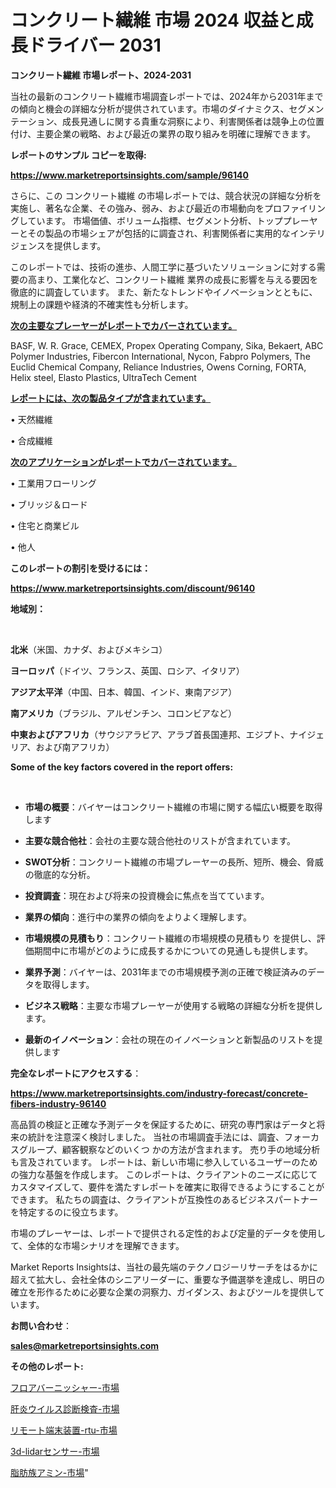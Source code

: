 # コンクリート繊維 市場 2024 収益と成長ドライバー 2031

<strong>コンクリート繊維 市場レポート、2024-2031</strong>

当社の最新のコンクリート繊維市場調査レポートでは、2024年から2031年までの傾向と機会の詳細な分析が提供されています。市場のダイナミクス、セグメンテーション、成長見通しに関する貴重な洞察により、利害関係者は競争上の位置付け、主要企業の戦略、および最近の業界の取り組みを明確に理解できます。



<strong>レポートのサンプル コピーを取得:</strong> <a href=https://www.marketreportsinsights.com/sample/96140>

<strong><u>https://www.marketreportsinsights.com/sample/96140</u></strong></a>

さらに、この コンクリート繊維 の市場レポートでは、競合状況の詳細な分析を実施し、著名な企業、その強み、弱み、および最近の市場動向をプロファイリングしています。 市場価値、ボリューム指標、セグメント分析、トッププレーヤーとその製品の市場シェアが包括的に調査され、利害関係者に実用的なインテリジェンスを提供します。

このレポートでは、技術の進歩、人間工学に基づいたソリューションに対する需要の高まり、工業化など、コンクリート繊維 業界の成長に影響を与える要因を徹底的に調査しています。 また、新たなトレンドやイノベーションとともに、規制上の課題や経済的不確実性も分析します。



<strong><u>次の主要なプレーヤーがレポートでカバーされています。</u></strong>

BASF, W. R. Grace, CEMEX, Propex Operating Company, Sika, Bekaert, ABC Polymer Industries, Fibercon International, Nycon, Fabpro Polymers, The Euclid Chemical Company, Reliance Industries, Owens Corning, FORTA, Helix steel, Elasto Plastics, UltraTech Cement



<strong><u><b>レポートには、次の製品タイプが含まれています。</b></u></strong>

• 天然繊維

• 合成繊維



<strong><u><b>次のアプリケーションがレポートでカバーされています。</b></u></strong>

• 工業用フローリング

• ブリッジ＆ロード

• 住宅と商業ビル

• 他人



<strong><b>このレポートの割引を受けるには：</b></strong>

<a href=https://www.marketreportsinsights.com/discount/96140>

<strong><u>https://www.marketreportsinsights.com/discount/96140</u></strong></a>



<strong>地域別：</strong>

<strong> </strong>



<strong>北米</strong>（米国、カナダ、およびメキシコ）



<strong>ヨーロッパ</strong>（ドイツ、フランス、英国、ロシア、イタリア）



<strong>アジア太平洋</strong>（中国、日本、韓国、インド、東南アジア）



<strong>南アメリカ</strong>（ブラジル、アルゼンチン、コロンビアなど）



<strong>中東およびアフリカ</strong>（サウジアラビア、アラブ首長国連邦、エジプト、ナイジェリア、および南アフリカ）



<strong>Some of the key factors covered in the report offers:</strong>

<strong> </strong>
<ul>
  <li>

<strong>市場の概要</strong>：バイヤーはコンクリート繊維の市場に関する幅広い概要を取得します</li>
  <li>

<strong>主要な競合他社</strong>：会社の主要な競合他社のリストが含まれています。</li>
  <li>

<strong>SWOT分析</strong>：コンクリート繊維の市場プレーヤーの長所、短所、機会、脅威の徹底的な分析。</li>
  <li>

<strong>投資調査</strong>：現在および将来の投資機会に焦点を当てています。</li>
  <li>

<strong>業界の傾向</strong>：進行中の業界の傾向をよりよく理解します。</li>
  <li>

<strong>市場規模の見積もり</strong>：コンクリート繊維の市場規模の見積もり を提供し、評価期間中に市場がどのように成長するかについての見通しも提供します。</li>
  <li>

<strong>業界予測</strong>：バイヤーは、2031年までの市場規模予測の正確で検証済みのデータを取得します。</li>
  <li>

<strong>ビジネス戦略</strong>：主要な市場プレーヤーが使用する戦略の詳細な分析を提供します。</li>
  <li>

<strong>最新のイノベーション</strong>：会社の現在のイノベーションと新製品のリストを提供します</li>
</ul>


<strong>完全なレポートにアクセスする</strong>：

<a href=https://www.marketreportsinsights.com/industry-forecast/concrete-fibers-industry-96140>

<strong><u>https://www.marketreportsinsights.com/industry-forecast/concrete-fibers-industry-96140</u></strong></a>

高品質の検証と正確な予測データを保証するために、研究の専門家はデータと将来の統計を注意深く検討しました。 当社の市場調査手法には、調査、フォーカスグループ、顧客観察などのいくつ かの方法が含まれます。 売り手の地域分析も言及されています。 レポートは、新しい市場に参入しているユーザーのための強力な基盤を作成します。 このレポートは、クライアントのニーズに応じてカスタマイズして、要件を満たすレポートを確実に取得できるようにすることができます。 私たちの調査は、クライアントが互換性のあるビジネスパートナーを特定するのに役立ちます。

市場のプレーヤーは、レポートで提供される定性的および定量的データを使用して、全体的な市場シナリオを理解できます。

Market Reports Insightsは、当社の最先端のテクノロジーリサーチをはるかに超えて拡大し、会社全体のシニアリーダーに、重要な予備選挙を達成し、明日の確立を形作るために必要な企業の洞察力、ガイダンス、およびツールを提供しています。



<strong><b>お問い合わせ</b></strong>：

<a href=mailto:sales@marketreportsinsights.com>

<strong><u>sales@marketreportsinsights.com</u></strong></a>



<strong>その他のレポート:</strong>

<a href=https://www.linkedin.com/pulse/フロアバーニッシャー-市場-2023-swot-分析と最新イノベーション-hnsof/>フロアバーニッシャー-市場</a>

<a href=https://www.linkedin.com/pulse/肝炎ウイルス診断検査-市場-2023-競争分析と事業成長-2030-jk1ff/>肝炎ウイルス診断検査-市場</a>

<a href=https://www.linkedin.com/pulse/リモート端末装置-rtu-市場-2023-総合分析と事業成長戦略-2030-3wuif/>リモート端末装置-rtu-市場</a>

<a href=https://www.linkedin.com/pulse/3d-lidarセンサー-市場-2023-swot-分析と最新イノベーション-jf2vf/>3d-lidarセンサー-市場</a>

<a href=https://www.linkedin.com/pulse/脂肪族アミン-市場-2023-競争分析と事業成長-2030-data-dive-discoveries-24-analysis-lwftf/>脂肪族アミン-市場</a>"
